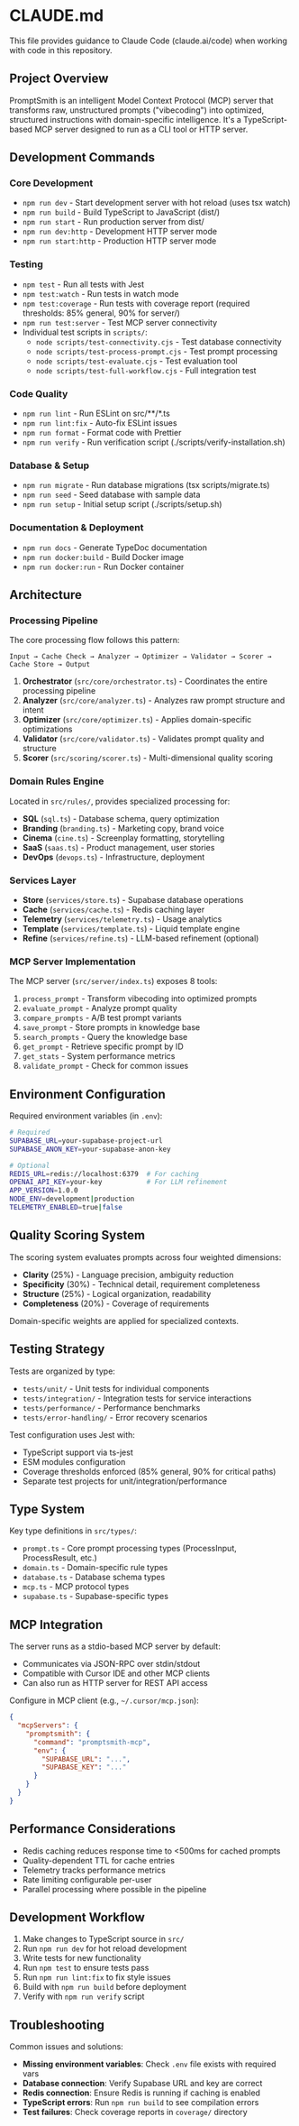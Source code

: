 # CLAUDE.md

This file provides guidance to Claude Code (claude.ai/code) when working with code in this repository.

## Project Overview

PromptSmith is an intelligent Model Context Protocol (MCP) server that transforms raw, unstructured prompts ("vibecoding") into optimized, structured instructions with domain-specific intelligence. It's a TypeScript-based MCP server designed to run as a CLI tool or HTTP server.

## Development Commands

### Core Development
- `npm run dev` - Start development server with hot reload (uses tsx watch)
- `npm run build` - Build TypeScript to JavaScript (dist/)
- `npm run start` - Run production server from dist/
- `npm run dev:http` - Development HTTP server mode
- `npm run start:http` - Production HTTP server mode

### Testing
- `npm test` - Run all tests with Jest
- `npm test:watch` - Run tests in watch mode
- `npm test:coverage` - Run tests with coverage report (required thresholds: 85% general, 90% for server/)
- `npm run test:server` - Test MCP server connectivity
- Individual test scripts in `scripts/`:
  - `node scripts/test-connectivity.cjs` - Test database connectivity
  - `node scripts/test-process-prompt.cjs` - Test prompt processing
  - `node scripts/test-evaluate.cjs` - Test evaluation tool
  - `node scripts/test-full-workflow.cjs` - Full integration test

### Code Quality
- `npm run lint` - Run ESLint on src/**/*.ts
- `npm run lint:fix` - Auto-fix ESLint issues
- `npm run format` - Format code with Prettier
- `npm run verify` - Run verification script (./scripts/verify-installation.sh)

### Database & Setup
- `npm run migrate` - Run database migrations (tsx scripts/migrate.ts)
- `npm run seed` - Seed database with sample data
- `npm run setup` - Initial setup script (./scripts/setup.sh)

### Documentation & Deployment
- `npm run docs` - Generate TypeDoc documentation
- `npm run docker:build` - Build Docker image
- `npm run docker:run` - Run Docker container

## Architecture

### Processing Pipeline
The core processing flow follows this pattern:
```
Input → Cache Check → Analyzer → Optimizer → Validator → Scorer → Cache Store → Output
```

1. **Orchestrator** (`src/core/orchestrator.ts`) - Coordinates the entire processing pipeline
2. **Analyzer** (`src/core/analyzer.ts`) - Analyzes raw prompt structure and intent
3. **Optimizer** (`src/core/optimizer.ts`) - Applies domain-specific optimizations
4. **Validator** (`src/core/validator.ts`) - Validates prompt quality and structure
5. **Scorer** (`src/scoring/scorer.ts`) - Multi-dimensional quality scoring

### Domain Rules Engine
Located in `src/rules/`, provides specialized processing for:
- **SQL** (`sql.ts`) - Database schema, query optimization
- **Branding** (`branding.ts`) - Marketing copy, brand voice
- **Cinema** (`cine.ts`) - Screenplay formatting, storytelling
- **SaaS** (`saas.ts`) - Product management, user stories
- **DevOps** (`devops.ts`) - Infrastructure, deployment

### Services Layer
- **Store** (`services/store.ts`) - Supabase database operations
- **Cache** (`services/cache.ts`) - Redis caching layer
- **Telemetry** (`services/telemetry.ts`) - Usage analytics
- **Template** (`services/template.ts`) - Liquid template engine
- **Refine** (`services/refine.ts`) - LLM-based refinement (optional)

### MCP Server Implementation
The MCP server (`src/server/index.ts`) exposes 8 tools:
1. `process_prompt` - Transform vibecoding into optimized prompts
2. `evaluate_prompt` - Analyze prompt quality
3. `compare_prompts` - A/B test prompt variants
4. `save_prompt` - Store prompts in knowledge base
5. `search_prompts` - Query the knowledge base
6. `get_prompt` - Retrieve specific prompt by ID
7. `get_stats` - System performance metrics
8. `validate_prompt` - Check for common issues

## Environment Configuration

Required environment variables (in `.env`):
```bash
# Required
SUPABASE_URL=your-supabase-project-url
SUPABASE_ANON_KEY=your-supabase-anon-key

# Optional
REDIS_URL=redis://localhost:6379  # For caching
OPENAI_API_KEY=your-key           # For LLM refinement
APP_VERSION=1.0.0
NODE_ENV=development|production
TELEMETRY_ENABLED=true|false
```

## Quality Scoring System

The scoring system evaluates prompts across four weighted dimensions:
- **Clarity** (25%) - Language precision, ambiguity reduction
- **Specificity** (30%) - Technical detail, requirement completeness
- **Structure** (25%) - Logical organization, readability
- **Completeness** (20%) - Coverage of requirements

Domain-specific weights are applied for specialized contexts.

## Testing Strategy

Tests are organized by type:
- `tests/unit/` - Unit tests for individual components
- `tests/integration/` - Integration tests for service interactions
- `tests/performance/` - Performance benchmarks
- `tests/error-handling/` - Error recovery scenarios

Test configuration uses Jest with:
- TypeScript support via ts-jest
- ESM modules configuration
- Coverage thresholds enforced (85% general, 90% for critical paths)
- Separate test projects for unit/integration/performance

## Type System

Key type definitions in `src/types/`:
- `prompt.ts` - Core prompt processing types (ProcessInput, ProcessResult, etc.)
- `domain.ts` - Domain-specific rule types
- `database.ts` - Database schema types
- `mcp.ts` - MCP protocol types
- `supabase.ts` - Supabase-specific types

## MCP Integration

The server runs as a stdio-based MCP server by default:
- Communicates via JSON-RPC over stdin/stdout
- Compatible with Cursor IDE and other MCP clients
- Can also run as HTTP server for REST API access

Configure in MCP client (e.g., `~/.cursor/mcp.json`):
```json
{
  "mcpServers": {
    "promptsmith": {
      "command": "promptsmith-mcp",
      "env": {
        "SUPABASE_URL": "...",
        "SUPABASE_KEY": "..."
      }
    }
  }
}
```

## Performance Considerations

- Redis caching reduces response time to <500ms for cached prompts
- Quality-dependent TTL for cache entries
- Telemetry tracks performance metrics
- Rate limiting configurable per-user
- Parallel processing where possible in the pipeline

## Development Workflow

1. Make changes to TypeScript source in `src/`
2. Run `npm run dev` for hot reload development
3. Write tests for new functionality
4. Run `npm test` to ensure tests pass
5. Run `npm run lint:fix` to fix style issues
6. Build with `npm run build` before deployment
7. Verify with `npm run verify` script

## Troubleshooting

Common issues and solutions:
- **Missing environment variables**: Check `.env` file exists with required vars
- **Database connection**: Verify Supabase URL and key are correct
- **Redis connection**: Ensure Redis is running if caching is enabled
- **TypeScript errors**: Run `npm run build` to see compilation errors
- **Test failures**: Check coverage reports in `coverage/` directory
